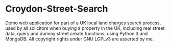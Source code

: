 # Croydon-Street-Search
Demo web application for part of a UK local land charges search process, used by all solicitors when buying a property in the UK, including real street data, query and dummy street create functions, using Python 3 and MongoDB. All copyright rights under GNU LGPLv3 are asserted by me.
